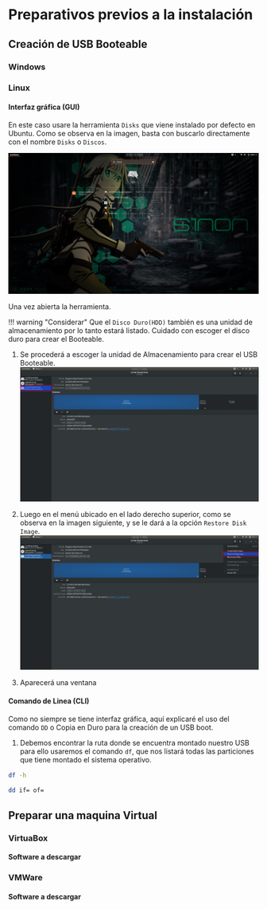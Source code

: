 # Preparativos previos a la instalación
## Creación de USB Booteable
### Windows

### Linux

#### Interfaz gráfica (GUI)
En este caso usare la herramienta `Disks` que viene instalado por defecto en Ubuntu.
Como se observa en la imagen, basta con buscarlo directamente con el nombre `Disks` o `Discos`.

![](disks.png "disks")

Una vez abierta la herramienta.

!!! warning "Considerar"
    Que el `Disco Duro(HDD)` también es una unidad de almacenamiento por lo tanto estará listado. Cuidado con escoger el disco duro para crear el Booteable.

1. Se procederá a escoger la unidad de Almacenamiento para crear el USB Booteable.
![](selectDevice.png "device")


2. Luego en el menú ubicado en el lado derecho superior, como se observa en la imagen siguiente, y se le dará a la opción `Restore Disk Image`.
![](restoreDisk.png "restore image")

3. Aparecerá una ventana 

#### Comando de Linea (CLI)
Como no siempre se tiene interfaz gráfica, aquí explicaré el uso del comando `DD` o Copia en Duro para la creación de un USB boot.


1. Debemos encontrar la ruta donde se encuentra montado nuestro USB para ello usaremos el comando `df`, que nos listará todas las particiones que tiene montado el sistema operativo.
``` bash
df -h
```

``` bash
dd if= of= 
```

## Preparar una maquina Virtual
### VirtuaBox
#### Software a descargar

### VMWare
#### Software a descargar